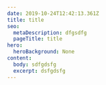 ```yaml
---
date: 2019-10-24T12:42:13.361Z
title: title
seo:
  metaDescription: dfgsdfg
  pageTitle: title
hero:
  heroBackground: None
content:
  body: sdfgdsfg
  excerpt: dsfgdsfg
---
```


